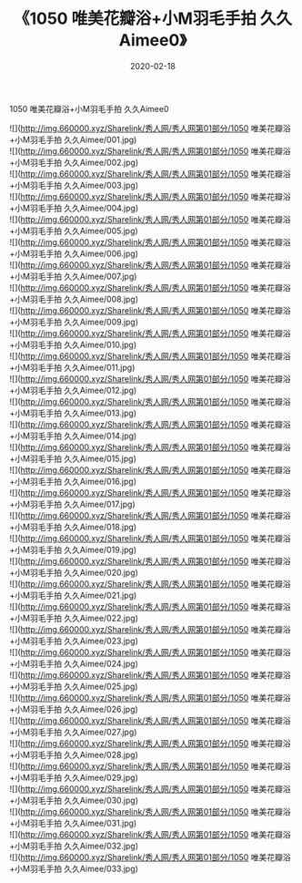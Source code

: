 ﻿---
layout: post
title:  《1050 唯美花瓣浴+小M羽毛手拍 久久Aimee0》
date:   2020-02-18
img: http://img.660000.xyz/Sharelink/秀人网/秀人网第01部分/1050 唯美花瓣浴+小M羽毛手拍 久久Aimee0/000.jpg
categories: [美女, 清纯, 唯美]
---

1050 唯美花瓣浴+小M羽毛手拍 久久Aimee0

  ![](http://img.660000.xyz/Sharelink/秀人网/秀人网第01部分/1050 唯美花瓣浴+小M羽毛手拍 久久Aimee/001.jpg) <br> ![](http://img.660000.xyz/Sharelink/秀人网/秀人网第01部分/1050 唯美花瓣浴+小M羽毛手拍 久久Aimee/002.jpg) <br> ![](http://img.660000.xyz/Sharelink/秀人网/秀人网第01部分/1050 唯美花瓣浴+小M羽毛手拍 久久Aimee/003.jpg) <br> ![](http://img.660000.xyz/Sharelink/秀人网/秀人网第01部分/1050 唯美花瓣浴+小M羽毛手拍 久久Aimee/004.jpg) <br> ![](http://img.660000.xyz/Sharelink/秀人网/秀人网第01部分/1050 唯美花瓣浴+小M羽毛手拍 久久Aimee/005.jpg) <br> ![](http://img.660000.xyz/Sharelink/秀人网/秀人网第01部分/1050 唯美花瓣浴+小M羽毛手拍 久久Aimee/006.jpg) <br> ![](http://img.660000.xyz/Sharelink/秀人网/秀人网第01部分/1050 唯美花瓣浴+小M羽毛手拍 久久Aimee/007.jpg) <br> ![](http://img.660000.xyz/Sharelink/秀人网/秀人网第01部分/1050 唯美花瓣浴+小M羽毛手拍 久久Aimee/008.jpg) <br> ![](http://img.660000.xyz/Sharelink/秀人网/秀人网第01部分/1050 唯美花瓣浴+小M羽毛手拍 久久Aimee/009.jpg) <br> ![](http://img.660000.xyz/Sharelink/秀人网/秀人网第01部分/1050 唯美花瓣浴+小M羽毛手拍 久久Aimee/010.jpg) <br> ![](http://img.660000.xyz/Sharelink/秀人网/秀人网第01部分/1050 唯美花瓣浴+小M羽毛手拍 久久Aimee/011.jpg) <br> ![](http://img.660000.xyz/Sharelink/秀人网/秀人网第01部分/1050 唯美花瓣浴+小M羽毛手拍 久久Aimee/012.jpg) <br> ![](http://img.660000.xyz/Sharelink/秀人网/秀人网第01部分/1050 唯美花瓣浴+小M羽毛手拍 久久Aimee/013.jpg) <br> ![](http://img.660000.xyz/Sharelink/秀人网/秀人网第01部分/1050 唯美花瓣浴+小M羽毛手拍 久久Aimee/014.jpg) <br> ![](http://img.660000.xyz/Sharelink/秀人网/秀人网第01部分/1050 唯美花瓣浴+小M羽毛手拍 久久Aimee/015.jpg) <br> ![](http://img.660000.xyz/Sharelink/秀人网/秀人网第01部分/1050 唯美花瓣浴+小M羽毛手拍 久久Aimee/016.jpg) <br> ![](http://img.660000.xyz/Sharelink/秀人网/秀人网第01部分/1050 唯美花瓣浴+小M羽毛手拍 久久Aimee/017.jpg) <br> ![](http://img.660000.xyz/Sharelink/秀人网/秀人网第01部分/1050 唯美花瓣浴+小M羽毛手拍 久久Aimee/018.jpg) <br> ![](http://img.660000.xyz/Sharelink/秀人网/秀人网第01部分/1050 唯美花瓣浴+小M羽毛手拍 久久Aimee/019.jpg) <br> ![](http://img.660000.xyz/Sharelink/秀人网/秀人网第01部分/1050 唯美花瓣浴+小M羽毛手拍 久久Aimee/020.jpg) <br> ![](http://img.660000.xyz/Sharelink/秀人网/秀人网第01部分/1050 唯美花瓣浴+小M羽毛手拍 久久Aimee/021.jpg) <br> ![](http://img.660000.xyz/Sharelink/秀人网/秀人网第01部分/1050 唯美花瓣浴+小M羽毛手拍 久久Aimee/022.jpg) <br> ![](http://img.660000.xyz/Sharelink/秀人网/秀人网第01部分/1050 唯美花瓣浴+小M羽毛手拍 久久Aimee/023.jpg) <br> ![](http://img.660000.xyz/Sharelink/秀人网/秀人网第01部分/1050 唯美花瓣浴+小M羽毛手拍 久久Aimee/024.jpg) <br> ![](http://img.660000.xyz/Sharelink/秀人网/秀人网第01部分/1050 唯美花瓣浴+小M羽毛手拍 久久Aimee/025.jpg) <br> ![](http://img.660000.xyz/Sharelink/秀人网/秀人网第01部分/1050 唯美花瓣浴+小M羽毛手拍 久久Aimee/026.jpg) <br> ![](http://img.660000.xyz/Sharelink/秀人网/秀人网第01部分/1050 唯美花瓣浴+小M羽毛手拍 久久Aimee/027.jpg) <br> ![](http://img.660000.xyz/Sharelink/秀人网/秀人网第01部分/1050 唯美花瓣浴+小M羽毛手拍 久久Aimee/028.jpg) <br> ![](http://img.660000.xyz/Sharelink/秀人网/秀人网第01部分/1050 唯美花瓣浴+小M羽毛手拍 久久Aimee/029.jpg) <br> ![](http://img.660000.xyz/Sharelink/秀人网/秀人网第01部分/1050 唯美花瓣浴+小M羽毛手拍 久久Aimee/030.jpg) <br> ![](http://img.660000.xyz/Sharelink/秀人网/秀人网第01部分/1050 唯美花瓣浴+小M羽毛手拍 久久Aimee/031.jpg) <br> ![](http://img.660000.xyz/Sharelink/秀人网/秀人网第01部分/1050 唯美花瓣浴+小M羽毛手拍 久久Aimee/032.jpg) <br> ![](http://img.660000.xyz/Sharelink/秀人网/秀人网第01部分/1050 唯美花瓣浴+小M羽毛手拍 久久Aimee/033.jpg) <br>